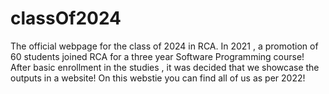 # classOf2024
The official webpage for the  class of 2024 in RCA.
In 2021 , a promotion of 60 students joined RCA for a  three year Software Programming  course!
After basic enrollment in the studies , it was decided that we showcase the outputs in a website!
On this webstie you can find all of us as per 2022!
